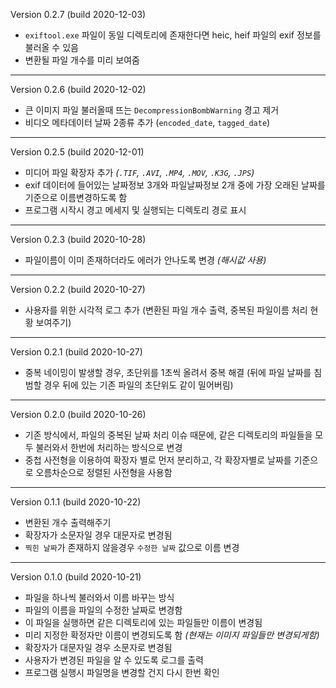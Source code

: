 Version 0.2.7 (build 2020-12-03)

- `exiftool.exe` 파일이 동일 디렉토리에 존재한다면 heic, heif 파일의 exif 정보를 불러올 수 있음
- 변환될 파일 개수를 미리 보여줌

---

Version 0.2.6 (build 2020-12-02)

- 큰 이미지 파일 불러올때 뜨는 `DecompressionBombWarning` 경고 제거
- 비디오 메타데이터 날짜 2종류 추가 (`encoded_date`, `tagged_date`)

---

Version 0.2.5 (build 2020-12-01)

- 미디어 파일 확장자 추가 *(`.TIF`, `.AVI`, `.MP4`, `.MOV`, `.K3G`, `.JPS`)*
- exif 데이터에 들어있는 날짜정보 3개와 파일날짜정보 2개 중에 가장 오래된 날짜를 기준으로 이름변경하도록 함
- 프로그램 시작시 경고 메세지 및 실행되는 디렉토리 경로 표시

---

Version 0.2.3 (build 2020-10-28)

- 파일이름이 이미 존재하더라도 에러가 안나도록 변경 *(해시값 사용)*

---

Version 0.2.2 (build 2020-10-27)

- 사용자를 위한 시각적 로그 추가 (변환된 파일 개수 출력, 중복된 파일이름 처리 현황 보여주기)

---

Version 0.2.1 (build 2020-10-27)

- 중복 네이밍이 발생할 경우, 초단위를 1초씩 올려서 중복 해결 (뒤에 파일 날짜를 침범할 경우 뒤에 있는 기존 파일의 초단위도 같이 밀어버림)

---

Version 0.2.0 (build 2020-10-26)

- 기존 방식에서, 파일의 중복된 날짜 처리 이슈 때문에, 같은 디렉토리의 파일들을 모두 불러와서 한번에 처리하는 방식으로 변경
- 중첩 사전형을 이용하여 확장자 별로 먼저 분리하고, 각 확장자별로 날짜를 기준으로 오름차순으로 정렬된 사전형을 사용함

---

Version 0.1.1 (build 2020-10-22)

- 변환된 개수 출력해주기
- 확장자가 소문자일 경우 대문자로 변경됨
- `찍힌 날짜`가 존재하지 않을경우 `수정한 날짜` 값으로 이름 변경

---

Version 0.1.0 (build 2020-10-21)

- 파일을 하나씩 불러와서 이름 바꾸는 방식
- 파일의 이름을 파일의 수정한 날짜로 변경함
- 이 파일을 실행하면 같은 디렉토리에 있는 파일들만 이름이 변경됨
- 미리 지정한 확정자만 이름이 변경되도록 함 *(현재는 이미지 파일들만 변경되게함)*
- 확장자가 대문자일 경우 소문자로 변경됨
- 사용자가 변경된 파일을 알 수 있도록 로그를 출력
- 프로그램 실행시 파일명을 변경할 건지 다시 한번 확인